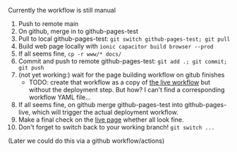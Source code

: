 Currently the workflow is still manual
1. Push to remote main
2. On github, merge in to github-pages-test
3. Pull to local github-pages-test: `git switch github-pages-test; git pull`
4. Build web page locally with `ionic capacitor build browser --prod`
5. If all seems fine, `cp -r www/* docs/`
6. Commit and push to remote github-pages-test: `git add .; git commit; git push`
7. (not yet working:) wait for the page building workflow on gitub finishes 
    - TODO: create that workflow as a copy of [the live workflow](https://github.com/pik-gane/vodle/actions/workflows/pages/pages-build-deployment) but without the deployment step. But how? I can't find a corresponding workflow YAML file...
8. If all seems fine, on github merge github-pages-test into github-pages-live, which will trigger the actual deployment workflow.
9. Make a final check on the [live page](http://vodle.it) whether all look fine.
10. Don't forget to switch back to your working branch! `git switch ...`


(Later we could do this via a github workflow/actions)
